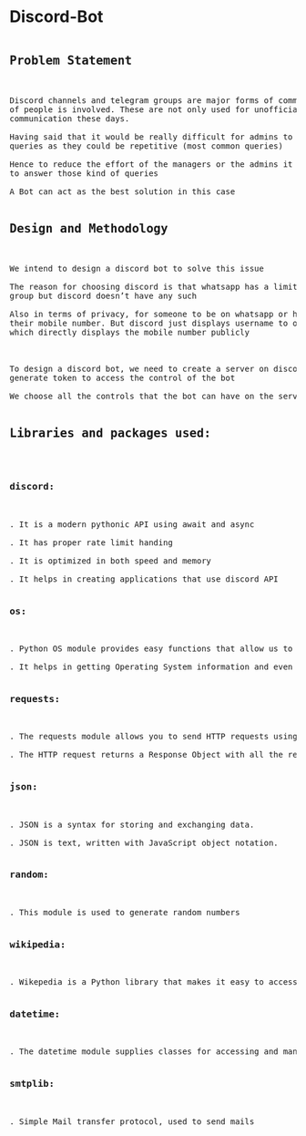 # Discord-Bot
<pre>
<h2>Problem Statement</h2>

Discord channels and telegram groups are major forms of communication when communication between a large set
of people is involved. These are not only used for unofficial communication but are also used for official
communication these days. 

Having said that it would be really difficult for admins to manage all the users by answering all of their
queries as they could be repetitive (most common queries) 

Hence to reduce the effort of the managers or the admins it would be helpful if they find an alternative
to answer those kind of queries 

A Bot can act as the best solution in this case 

<h2>Design and Methodology</h2>

We intend to design a discord bot to solve this issue 

The reason for choosing discord is that whatsapp has a limitation of how many members can be added in a 
group but discord doesn’t have any such 

Also in terms of privacy, for someone to be on whatsapp or have an account on whatsapp they should share 
their mobile number. But discord just displays username to others using it unlike whatsapp and telegram 
which directly displays the mobile number publicly 

 

To design a discord bot, we need to create a server on discord along with which we create a bot and 
generate token to access the control of the bot 

We choose all the controls that the bot can have on the server in the options designated  

<h2>Libraries and packages used:</h2>

<h3>discord:</h3>

. It is a modern pythonic API using await and async 

. It has proper rate limit handing 

. It is optimized in both speed and memory 

. It helps in creating applications that use discord API 

<h3>os:</h3>

. Python OS module provides easy functions that allow us to interact with the operating system 

. It helps in getting Operating System information and even control processes up to a limit. 

<h3>requests:</h3>

. The requests module allows you to send HTTP requests using Python. 

. The HTTP request returns a Response Object with all the response data (content, encoding, status, etc). 

<h3>json:</h3>

. JSON is a syntax for storing and exchanging data. 

. JSON is text, written with JavaScript object notation. 

<h3>random:</h3> 

. This module is used to generate random numbers 

<h3>wikipedia:</h3>

. Wikepedia is a Python library that makes it easy to access and parse data from Wikipedia. 

<h3>datetime:</h3> 

. The datetime module supplies classes for accessing and manipulating dates and times. 

<h3>smtplib:</h3> 

. Simple Mail transfer protocol, used to send mails 


</pre>